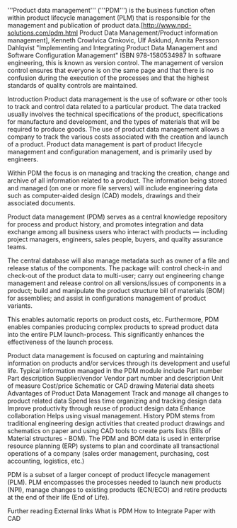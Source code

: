 '''Product data management''' ('''PDM''') is the business function often within product lifecycle management (PLM) that is responsible for the management and publication of product data.<ref>[http://www.npd-solutions.com/pdm.html Product Data Management/Product information management], Kenneth Crow</ref><ref>Ivica Crnkovic, Ulf Asklund, Annita Persson Dahlqvist "Implementing and Integrating Product Data Management and Software Configuration Management" ISBN 978-1580534987</ref> In software engineering, this is known as version control. The management of version control ensures that everyone is on the same page and that there is no confusion during the execution of the processes and that the highest standards of quality controls are maintained.

Introduction
Product data management is the use of software or other tools to track and control data related to a particular product. The data tracked usually involves the technical specifications of the product, specifications for manufacture and development, and the types of materials that will be required to produce goods. The use of product data management allows a company to track the various costs associated with the creation and launch of a product. Product data management is part of product lifecycle management and configuration management, and is primarily used by engineers.

Within PDM the focus is on managing and tracking the creation, change and archive of all information related to a product. The information being stored and managed (on one or more file servers) will include engineering data such as computer-aided design (CAD) models, drawings and their associated documents.

Product data management (PDM) serves as a central knowledge repository for process and product history, and promotes integration and data exchange among all business users who interact with products — including project managers, engineers, sales people, buyers, and quality assurance teams.

The central database will also manage metadata such as owner of a file and release status of the components. The package will: control check-in and check-out of the product data to multi-user; carry out engineering change management and release control on all versions/issues of components in a product; build and manipulate the product structure bill of materials (BOM) for assemblies; and assist in configurations management of product variants.

This enables automatic reports on product costs, etc. Furthermore, PDM enables companies producing complex products to spread product data into the entire PLM launch-process. This significantly enhances the effectiveness of the launch process.

Product data management is focused on capturing and maintaining information on products and/or services through its development and useful life. Typical information managed in the PDM module include
Part number
Part description
Supplier/vendor
Vendor part number and description
Unit of measure
Cost/price
Schematic or CAD drawing
Material data sheets
Advantages of Product Data Management
Track and manage all changes to product related data
Spend less time organizing and tracking design data
Improve productivity through reuse of product design data
Enhance collaboration
Helps using visual management.
History
PDM stems from traditional engineering design activities that created product drawings and schematics on paper and using CAD tools to create parts lists (Bills of Material structures - BOM). The PDM and BOM data is used in enterprise resource planning (ERP) systems to plan and coordinate all transactional operations of a company (sales order management, purchasing, cost accounting, logistics, etc.)

PDM is a subset of a larger concept of product lifecycle management (PLM). PLM encompasses the processes needed to launch new products (NPI), manage changes to existing products (ECN/ECO) and retire products at the end of their life (End of Life).

Further reading
External links
What is PDM
How to Integrate Paper with CAD
